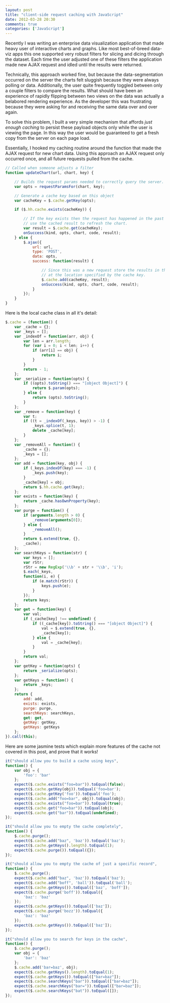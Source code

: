 ```yaml
---
layout: post
title: "client-side request caching with JavaScript"
date: 2012-03-28 20:30
comments: true
categories: ['JavaScript']
---
```


Recently I was writing an enterprise data visualization application that made heavy user of interactive charts and graphs. Like most best-of-breed data-viz apps this one supported very robust filters for slicing and dicing through the dataset. Each time the user adjusted one of these filters the application made new AJAX request and idled until the results were returned.

Technically, this approach worked fine, but because the data-segmentation occurred on the server the charts felt sluggish because they were always polling or data. Additionally, the user quite frequently toggled between only a couple filters to compare the results. What should have been an experience of rapidly flipping between two views on the data was actually a belabored rendering experience. As the developer this was frustrating because they were asking for and receiving the same data over and over again.

To solve this problem, I built a very simple mechanism that affords _just enough caching_ to persist these payload objects only while the user is viewing the page. In this way the user would be guaranteed to get a fresh copy from the server on each page load.

Essentially, I hooked my caching routine around the function that made the AJAX request for new chart data. Using this approach an AJAX request only occurred once, and all future requests pulled from the cache.

``` javascript
// Called when someone adjusts a filter
function updateChart(url, chart, key) {

    // Builds the request params needed to correctly query the server. 
    var opts = requestParamsFor(chart, key);

    // Generate a cache key based on this object
    var cacheKey = $.cache.getKey(opts);

    if ($.hh.cache.exists(cacheKey)) {

        // If the key exists then the request has happened in the past
        // use the cached result to refresh the chart.
        var result = $.cache.get(cacheKey);
        onSuccess(kind, opts, chart, code, result);
    } else {
        $.ajax({
            url: url,
            type: 'POST',
            data: opts,
            success: function(result) {

                // Since this was a new request store the results in the cache 
                // at the location specified by the cache key.
                $.cache.add(cacheKey, result);
                onSuccess(kind, opts, chart, code, result);
            }
        });
    }
}

```

Here is the local cache class in all it's detail:

``` javascript
$.cache = (function() {
    var _cache = {};
    var _keys = [];
    var _indexOf = function(arr, obj) {
        var len = arr.length;
        for (var i = 0; i < len; i++) {
            if (arr[i] == obj) {
                return i;
            }
        }
        return - 1;
    };
    var _serialize = function(opts) {
        if ((opts).toString() === "[object Object]") {
            return $.param(opts);
        } else {
            return (opts).toString();
        }
    };
    var _remove = function(key) {
        var t;
        if ((t = _indexOf(_keys, key)) > -1) {
            _keys.splice(t, 1);
            delete _cache[key];
        }
    };
    var _removeAll = function() {
        _cache = {};
        _keys = [];
    };
    var add = function(key, obj) {
        if (_keys.indexOf(key) === -1) {
            _keys.push(key);
        }
        _cache[key] = obj;
        return $.hh.cache.get(key);
    };
    var exists = function(key) {
        return _cache.hasOwnProperty(key);
    };
    var purge = function() {
        if (arguments.length > 0) {
            _remove(arguments[0]);
        } else {
            _removeAll();
        }
        return $.extend(true, {},
        _cache);
    };
    var searchKeys = function(str) {
        var keys = [];
        var rStr;
        rStr = new RegExp('\\b' + str + '\\b', 'i');
        $.each(_keys,
        function(i, e) {
            if (e.match(rStr)) {
                keys.push(e);
            }
        });
        return keys;
    };
    var get = function(key) {
        var val;
        if (_cache[key] !== undefined) {
            if ((_cache[key]).toString() === "[object Object]") {
                val = $.extend(true, {},
                _cache[key]);
            } else {
                val = _cache[key];
            }
        }
        return val;
    };
    var getKey = function(opts) {
        return _serialize(opts);
    };
    var getKeys = function() {
        return _keys;
    };
    return {
        add: add,
        exists: exists,
        purge: purge,
        searchKeys: searchKeys,
        get: get,
        getKey: getKey,
        getKeys: getKeys
    };
}).call(this);
```

Here are some jasmine tests which explain more features of the cache not covered in this post, and prove that it works!

``` javascript
it("should allow you to build a cache using keys",
function() {
    var obj = {
        'foo': 'bar'
    };
    expect($.cache.exists("foo=bar")).toEqual(false);
    expect($.cache.getKey(obj)).toEqual('foo=bar');
    expect($.cache.getKey('foo')).toEqual('foo');
    expect($.cache.add("foo=bar", obj)).toEqual(obj);
    expect($.cache.exists("foo=bar")).toEqual(true);
    expect($.cache.get("foo=bar")).toEqual(obj);
    expect($.cache.get("bar")).toEqual(undefined);
});

it("should allow you to empty the cache completely",
function() {
    $.cache.purge();
    expect($.cache.add("baz", 'baz')).toEqual('baz');
    expect($.cache.getKeys().length).toEqual(1);
    expect($.cache.purge()).toEqual({});
});

it("should allow you to empty the cache of just a specific record",
function() {
    $.cache.purge();
    expect($.cache.add("baz", 'baz')).toEqual('baz');
    expect($.cache.add("boff", 'ball')).toEqual('ball');
    expect($.cache.getKeys()).toEqual(['baz', 'boff']);
    expect($.cache.purge('boff')).toEqual({
        'baz': 'baz'
    });
    expect($.cache.getKeys()).toEqual(['baz']);
    expect($.cache.purge('bozz')).toEqual({
        'baz': 'baz'
    });
    expect($.cache.getKeys()).toEqual(['baz']);
});

it("should allow you to search for keys in the cache",
function() {
    $.cache.purge();
    var obj = {
        'bar': 'baz'
    };
    $.cache.add('bar=baz', obj);
    expect($.cache.getKeys().length).toEqual(1);
    expect($.cache.getKeys()).toEqual(["bar=baz"]);
    expect($.cache.searchKeys("bar")).toEqual(["bar=baz"]);
    expect($.cache.searchKeys("bar=")).toEqual(["bar=baz"]);
    expect($.cache.searchKeys("bat")).toEqual([]);
});
```
